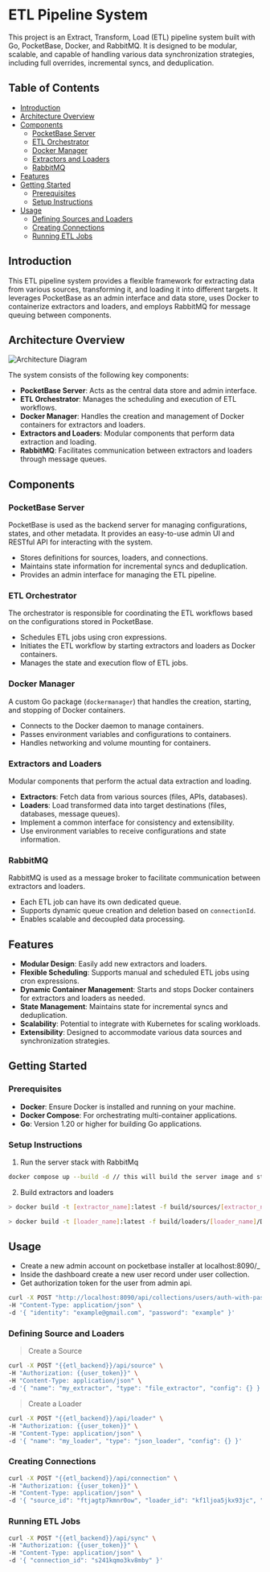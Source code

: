 # ETL Pipeline System

This project is an Extract, Transform, Load (ETL) pipeline system built with Go, PocketBase, Docker, and RabbitMQ. It is designed to be modular, scalable, and capable of handling various data synchronization strategies, including full overrides, incremental syncs, and deduplication.

## Table of Contents

- [Introduction](#introduction)
- [Architecture Overview](#architecture-overview)
- [Components](#components)
  - [PocketBase Server](#pocketbase-server)
  - [ETL Orchestrator](#etl-orchestrator)
  - [Docker Manager](#docker-manager)
  - [Extractors and Loaders](#extractors-and-loaders)
  - [RabbitMQ](#rabbitmq)
- [Features](#features)
- [Getting Started](#getting-started)
  - [Prerequisites](#prerequisites)
  - [Setup Instructions](#setup-instructions)
- [Usage](#usage)
  - [Defining Sources and Loaders](#defining-sources-and-loaders)
  - [Creating Connections](#creating-connections)
  - [Running ETL Jobs](#running-etl-jobs)

## Introduction

This ETL pipeline system provides a flexible framework for extracting data from various sources, transforming it, and loading it into different targets. It leverages PocketBase as an admin interface and data store, uses Docker to containerize extractors and loaders, and employs RabbitMQ for message queuing between components.

## Architecture Overview

![Architecture Diagram](path/to/architecture-diagram.png)

The system consists of the following key components:

- **PocketBase Server**: Acts as the central data store and admin interface.
- **ETL Orchestrator**: Manages the scheduling and execution of ETL workflows.
- **Docker Manager**: Handles the creation and management of Docker containers for extractors and loaders.
- **Extractors and Loaders**: Modular components that perform data extraction and loading.
- **RabbitMQ**: Facilitates communication between extractors and loaders through message queues.

## Components

### PocketBase Server

PocketBase is used as the backend server for managing configurations, states, and other metadata. It provides an easy-to-use admin UI and RESTful API for interacting with the system.

- Stores definitions for sources, loaders, and connections.
- Maintains state information for incremental syncs and deduplication.
- Provides an admin interface for managing the ETL pipeline.

### ETL Orchestrator

The orchestrator is responsible for coordinating the ETL workflows based on the configurations stored in PocketBase.

- Schedules ETL jobs using cron expressions.
- Initiates the ETL workflow by starting extractors and loaders as Docker containers.
- Manages the state and execution flow of ETL jobs.

### Docker Manager

A custom Go package (`dockermanager`) that handles the creation, starting, and stopping of Docker containers.

- Connects to the Docker daemon to manage containers.
- Passes environment variables and configurations to containers.
- Handles networking and volume mounting for containers.

### Extractors and Loaders

Modular components that perform the actual data extraction and loading.

- **Extractors**: Fetch data from various sources (files, APIs, databases).
- **Loaders**: Load transformed data into target destinations (files, databases, message queues).
- Implement a common interface for consistency and extensibility.
- Use environment variables to receive configurations and state information.

### RabbitMQ

RabbitMQ is used as a message broker to facilitate communication between extractors and loaders.

- Each ETL job can have its own dedicated queue.
- Supports dynamic queue creation and deletion based on `connectionId`.
- Enables scalable and decoupled data processing.

## Features

- **Modular Design**: Easily add new extractors and loaders.
- **Flexible Scheduling**: Supports manual and scheduled ETL jobs using cron expressions.
- **Dynamic Container Management**: Starts and stops Docker containers for extractors and loaders as needed.
- **State Management**: Maintains state for incremental syncs and deduplication.
- **Scalability**: Potential to integrate with Kubernetes for scaling workloads.
- **Extensibility**: Designed to accommodate various data sources and synchronization strategies.

## Getting Started

### Prerequisites

- **Docker**: Ensure Docker is installed and running on your machine.
- **Docker Compose**: For orchestrating multi-container applications.
- **Go**: Version 1.20 or higher for building Go applications.

### Setup Instructions

1. Run the server stack with RabbitMq

```bash
docker compose up --build -d // this will build the server image and start the server and rabbitmq
```
2. Build extractors and loaders

```bash
> docker build -t [extractor_name]:latest -f build/sources/[extractor_name]/Dockerfile .
```

```bash
> docker build -t [loader_name]:latest -f build/loaders/[loader_name]/Dockerfile .
```

## Usage

* Create a new admin account on pocketbase installer at localhost:8090/_
* Inside the dashboard create a new user record under user collection.
* Get authorization token for the user from admin api.
```bash
curl -X POST "http://localhost:8090/api/collections/users/auth-with-password" \
-H "Content-Type: application/json" \
-d '{ "identity": "example@gmail.com", "password": "example" }'
```

### Defining Source and Loaders

> Create a Source
```bash
curl -X POST "{{etl_backend}}/api/source" \
-H "Authorization: {{user_token}}" \
-H "Content-Type: application/json" \
-d '{ "name": "my_extractor", "type": "file_extractor", "config": {} }'

```

> Create a Loader

```bash
curl -X POST "{{etl_backend}}/api/loader" \
-H "Authorization: {{user_token}}" \
-H "Content-Type: application/json" \
-d '{ "name": "my_loader", "type": "json_loader", "config": {} }'

```

### Creating Connections

```bash
curl -X POST "{{etl_backend}}/api/connection" \
-H "Authorization: {{user_token}}" \
-H "Content-Type: application/json" \
-d '{ "source_id": "ftjagtp7kmnr0ow", "loader_id": "kf1ljoa5jkx93jc", "sync_type": "manual", "config": {} }'
```

### Running ETL Jobs

```bash
curl -X POST "{{etl_backend}}/api/sync" \
-H "Authorization: {{user_token}}" \
-H "Content-Type: application/json" \
-d '{ "connection_id": "s241kqmo3kv8mby" }'

```